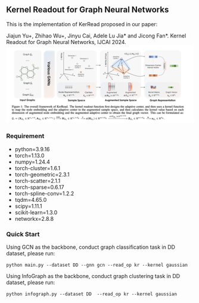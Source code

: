 ## Kernel Readout for Graph Neural Networks
This is the implementation of KerRead proposed in our paper:

Jiajun Yu+, Zhihao Wu+, Jinyu Cai, Adele Lu Jia* and Jicong Fan*. Kernel Readout for Graph Neural Networks, IJCAI 2024.
<img src="image/KerRead.png" width="1500"/>

### Requirement
* python=3.9.16
* torch=1.13.0
* numpy=1.24.4
* torch-cluster=1.6.1
* torch-geometric=2.3.1
* torch-scatter=2.1.1
* torch-sparse=0.6.17
* torch-spline-conv=1.2.2
* tqdm=4.65.0  
* scipy=1.11.1
* scikit-learn=1.3.0 
* networkx=2.8.8
### Quick Start
Using GCN as the backbone, conduct graph classification task in DD dataset, please run:
```
python main.py --dataset DD --gnn gcn --read_op kr --kernel gaussian
```
Using InfoGraph as the backbone, conduct graph clustering task in DD dataset, please run:
```
python infograph.py --dataset DD  --read_op kr --kernel gaussian
```
